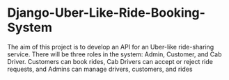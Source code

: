 # Django-Uber-Like-Ride-Booking-System
The aim of this project is to develop an API for an Uber-like ride-sharing service. There will be three roles in the system: Admin, Customer, and Cab Driver. Customers can book rides, Cab Drivers can accept or reject ride requests, and Admins can manage drivers, customers, and rides
